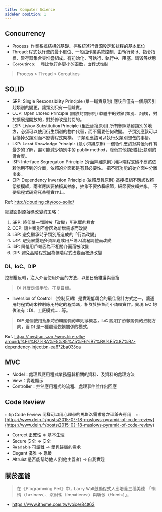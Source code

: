 ```yaml
---
title: Computer Science
sidebar_position: 1
---
```


## Concurrency
- Process: 作業系統結構的基礎、是系統進行資源設定和排程的基本單位
- Thread: 程式執行流的最小單位、一般由作業系統控制、由執行緒id、指令指標、暫存器集合與堆疊組成。有初始化、可執行、執行中、阻塞、銷毀等狀態
- Coroutines: 一種比執行序更小的函數，由程式控制

> Process > Thread > Coroutines

## SOLID 
- SRP: Single Responsibility Principle (單一職責原則)
應該且僅有一個原因引起類別的變更，讓類別只有一個職責。
- OCP: Open Closed Principle (開放封閉原則)
軟體中的對象(類別、函數)，對於擴展是開放的，對於修改是封閉的。
- LSP: Liskov Substitution Principle (里氏替換原則)
所有參照基礎類別的地方，必須可以使用衍生類別的物件代替，而不需要任何改變。
子類別應該可以替換掉父類別而不影響程式架構。
子類別應該可以執行父類別想做的事情。
- LKP: Least Knowledge Principle (最小知識原則)
一個物件應該對其他物件有最少的了解，盡可能減少類別中的 public method，降低其他類別對此類別的偶合度。
- ISP: Interface Segregation Principle (介面隔離原則)
用戶端程式碼不應該依賴他用不到的介面，依賴的介面都是有其必要性。
把不同功能的從介面中分離出來。
- DIP: Dependency Inversion Principle (依賴反轉原則)
高接模組不應該依賴低接模組，兩者應該要依賴其抽象，抽象不要依賴細節，細節要依賴抽象。
不要把程式碼寫死某種實作上。

Ref: http://clouding.city/oop-solid/

總結面對原始碼改變的策略：
1. SRP: 降低單一類別被「改變」所影響的機會
2. OCP: 讓主類別不會因為新增需求而改變
3. LSP: 避免繼承時子類別所造成的「行為改變」
4. LKP: 避免暴露過多資訊造成用戶端因流程調整而改變
5. ISP: 降低用戶端因為不相關介面而被改變
6. DIP: 避免高階程式因為低階程式改變而被迫改變

### DI、IoC、DIP
控制權反轉，注入介面使用介面的方法，以便日後維護與替換

> DI 其實是個手段，不是目標。

- Inversion of Control （控制反轉）是實現低耦合的最佳設計方式之一，讓通用的程式碼來控制應用特定的程式碼，相依於抽象而不倚賴實作。實現 IoC 的做法有：DI、工廠模式……等。

> **DIP 是個使用抽象時依賴關係的準則或概念，IoC 說明了依賴關係的控制方向，而 DI 是一種處理依賴關係的模式。**

Ref: https://medium.com/wenchin-rolls-around/%E6%B7%BA%E5%85%A5%E6%B7%BA%E5%87%BA-dependency-injection-ea672ba033ca

## MVC
- Model：處理與應用程式業務邏輯相關的資料、及資料的處理方法
- View：實現顯示
- Controller：控制應用程式的流程、處理事件並作出回應

## Code Review
:::tip
Code Review 同樣可以用心理學的馬斯洛需求層次理論去應用...
:::
[https://www.dein.fr/posts/2015-02-18-maslows-pyramid-of-code-review](https://www.dein.fr/posts/2015-02-18-maslows-pyramid-of-code-review)

- Correct 正確性 => 基本生理
- Secure 安全 => 安全
- Readable 可讀性 => 愛與歸屬的需求
- Elegant 優雅 => 尊嚴
- Altruist 是否能幫助他人(利他主義者) => 自我實現

## 關於產能
> 在《Programming Perl》中，Larry Wall鼓勵程式人應培養三種美德：「懶惰（Laziness）、沒耐性（Impatience）與驕傲（Hubris）」。

- https://www.ithome.com.tw/voice/84963
